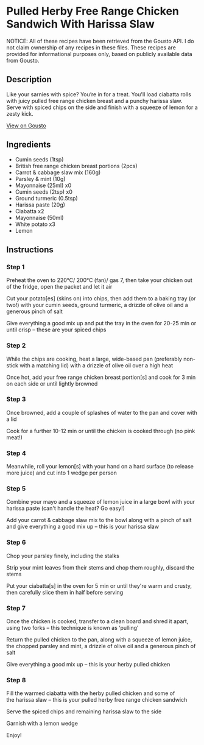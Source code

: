 # Pulled Herby Free Range Chicken Sandwich With Harissa Slaw

NOTICE: All of these recipes have been retrieved from the Gousto API. I do not claim ownership of any recipes in these files. These recipes are provided for informational purposes only, based on publicly available data from Gousto.

## Description

Like your sarnies with spice? You’re in for a treat. You'll load ciabatta rolls with juicy pulled free range chicken breast and a punchy harissa slaw. Serve with spiced chips on the side and finish with a squeeze of lemon for a zesty kick.

[View on Gousto](https://www.gousto.co.uk/recipes/cookbook/pulled-herby-free-range-chicken-sandwich-with-harissa-slaw)

## Ingredients

- Cumin seeds (1tsp)
- British free range chicken breast portions (2pcs)
- Carrot & cabbage slaw mix (160g)
- Parsley & mint (10g)
- Mayonnaise (25ml) x0
- Cumin seeds (2tsp) x0
- Ground turmeric (0.5tsp)
- Harissa paste (20g)
- Ciabatta x2
- Mayonnaise (50ml)
- White potato x3
- Lemon

## Instructions


### Step 1

Preheat the oven to 220°C/ 200°C (fan)/ gas 7, then take your chicken out of the fridge, open the packet and let it air

Cut your potato[es] (skins on) into chips, then add them to a baking tray (or two!) with your cumin seeds, ground turmeric, a drizzle of olive oil and a generous pinch of salt

Give everything a good mix up and put the tray in the oven for 20-25 min or until crisp – these are your spiced chips


### Step 2

While the chips are cooking, heat a large, wide-based pan (preferably non-stick with a matching lid) with a drizzle of olive oil over a high heat

Once hot, add your free range chicken breast portion[s] and cook for 3 min on each side or until lightly browned


### Step 3

Once browned, add a couple of splashes of water to the pan and cover with a lid

Cook for a further 10-12 min or until the chicken is cooked through (no pink meat!)


### Step 4

Meanwhile, roll your lemon[s] with your hand on a hard surface (to release more juice) and cut into 1 wedge per person


### Step 5

Combine your mayo and a squeeze of lemon juice<span class="text-danger"> </span>in a large bowl with your harissa paste (can't handle the heat? Go easy!)

Add your carrot & cabbage slaw mix to the bowl along with a pinch of salt and give everything a good mix up – this is your harissa slaw


### Step 6

Chop your parsley finely, including the stalks

Strip your mint leaves from their stems and chop them roughly, discard the stems

Put your ciabatta[s] in the oven for 5 min or until they're warm and crusty, then carefully slice them in half before serving


### Step 7

Once the chicken is cooked, transfer to a clean board and shred it apart, using two forks – this technique is known as ‘pulling’

Return the pulled chicken to the pan, along with a squeeze of lemon juice, the chopped parsley and mint, a drizzle of olive oil and a generous pinch of salt

Give everything a good mix up – this is your herby pulled chicken

### Step 8

Fill the warmed ciabatta with the herby pulled chicken and some of the harissa slaw – this is your pulled herby free range chicken sandwich

Serve the spiced chips and remaining harissa slaw to the side

Garnish with a lemon wedge

Enjoy!

